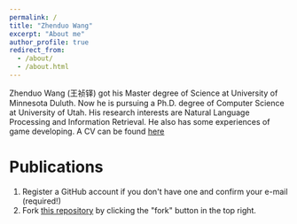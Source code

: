 ```yaml
---
permalink: /
title: "Zhenduo Wang"
excerpt: "About me"
author_profile: true
redirect_from: 
  - /about/
  - /about.html
---
```


Zhenduo Wang (王祯铎) got his Master degree of Science at University of Minnesota Duluth. Now he is pursuing a Ph.D. degree of Computer Science at University of Utah. His research interests are Natural Language Processing and Information Retrieval. He also has some experiences of game developing. A CV can be found [here]()

Publications
======
1. Register a GitHub account if you don't have one and confirm your e-mail (required!)
1. Fork [this repository](https://github.com/academicpages/academicpages.github.io) by clicking the "fork" button in the top right. 
